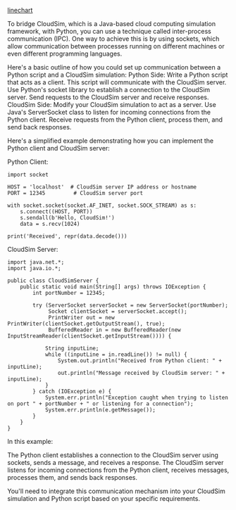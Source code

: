 [linechart](https://youtu.be/ioeBSuc16iw?si=XRhMolwKmYWcuRLa)


To bridge CloudSim, which is a Java-based cloud computing simulation framework, with Python, you can use a technique called inter-process communication (IPC). One way to achieve this is by using sockets, which allow communication between processes running on different machines or even different programming languages.

Here's a basic outline of how you could set up communication between a Python script and a CloudSim simulation:
    Python Side:
        Write a Python script that acts as a client. This script will communicate with the CloudSim server.
        Use Python's socket library to establish a connection to the CloudSim server.
        Send requests to the CloudSim server and receive responses.
    CloudSim Side:
        Modify your CloudSim simulation to act as a server.
        Use Java's ServerSocket class to listen for incoming connections from the Python client.
        Receive requests from the Python client, process them, and send back responses.

Here's a simplified example demonstrating how you can implement the Python client and CloudSim server:

Python Client:

    import socket
    
    HOST = 'localhost'  # CloudSim server IP address or hostname
    PORT = 12345         # CloudSim server port
    
    with socket.socket(socket.AF_INET, socket.SOCK_STREAM) as s:
        s.connect((HOST, PORT))
        s.sendall(b'Hello, CloudSim!')
        data = s.recv(1024)
    
    print('Received', repr(data.decode()))

CloudSim Server:
    
    import java.net.*;
    import java.io.*;
    
    public class CloudSimServer {
        public static void main(String[] args) throws IOException {
            int portNumber = 12345;
    
            try (ServerSocket serverSocket = new ServerSocket(portNumber);
                 Socket clientSocket = serverSocket.accept();
                 PrintWriter out = new PrintWriter(clientSocket.getOutputStream(), true);
                 BufferedReader in = new BufferedReader(new InputStreamReader(clientSocket.getInputStream()))) {
    
                String inputLine;
                while ((inputLine = in.readLine()) != null) {
                    System.out.println("Received from Python client: " + inputLine);
                    out.println("Message received by CloudSim server: " + inputLine);
                }
            } catch (IOException e) {
                System.err.println("Exception caught when trying to listen on port " + portNumber + " or listening for a connection");
                System.err.println(e.getMessage());
            }
        }
    }

In this example:

 The Python client establishes a connection to the CloudSim server using sockets, sends a message, and receives a response.
 The CloudSim server listens for incoming connections from the Python client, receives messages, processes them, and sends back responses.

You'll need to integrate this communication mechanism into your CloudSim simulation and Python script based on your specific requirements.
